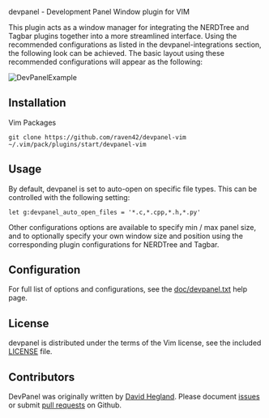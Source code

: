 devpanel - Development Panel Window plugin for VIM

This plugin acts as a window manager for integrating the NERDTree and Tagbar plugins together into a more streamlined interface. Using
the recommended configurations as listed in the devpanel-integrations section, the following look can be achieved. The basic layout
using these recommended configurations will appear as the following:

![DevPanelExample](../img/devpanel.png "DevPanel Example")

## Installation
Vim Packages
```
git clone https://github.com/raven42/devpanel-vim ~/.vim/pack/plugins/start/devpanel-vim
```

## Usage
By default, devpanel is set to auto-open on specific file types. This can be controlled with the following setting:
```
let g:devpanel_auto_open_files = '*.c,*.cpp,*.h,*.py'
```

Other configurations options are available to specify min / max panel size, and to optionally specify your own window size and position
using the corresponding plugin configurations for NERDTree and Tagbar.

## Configuration
For full list of options and configurations, see the [doc/devpanel.txt](doc/devpanel.txt) help page.

## License
devpanel is distributed under the terms of the Vim license, see the included [LICENSE](LICENSE) file.

## Contributors
DevPanel was originally written by [David Hegland](https://github.com/raven42). Please document
[issues](https://github.com/raven42/devpanel-vim/issues) or submit [pull requests](https://github.com/raven42/devpanel-vim/pulls) on Github.
